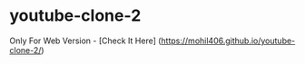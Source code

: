 # youtube-clone-2
Only For Web Version - [Check It Here]
(https://mohil406.github.io/youtube-clone-2/)
